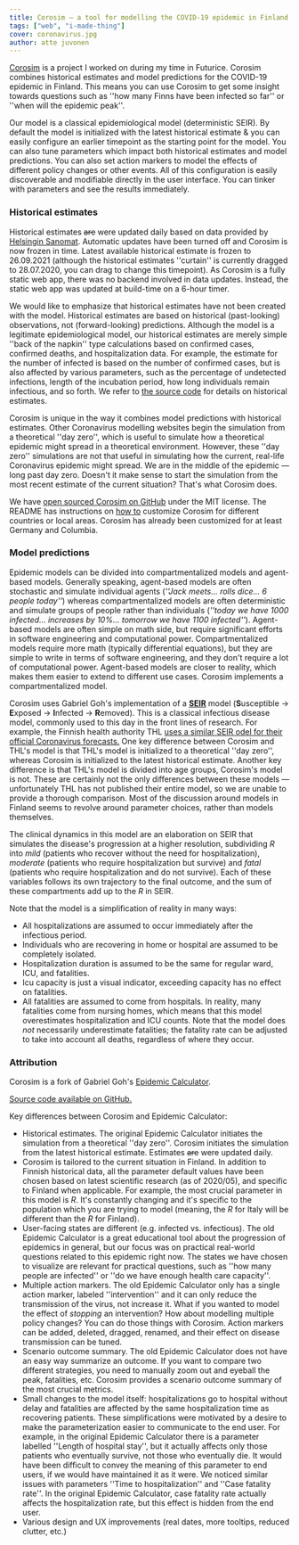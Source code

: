 ```yaml
---
title: Corosim – a tool for modelling the COVID-19 epidemic in Finland
tags: ["web", "i-made-thing"]
cover: coronavirus.jpg
author: atte juvonen
---
```


<re-img
    src="coronavirus.jpg"
    title="Photo by Fusion Medical Animation"
    href="https://unsplash.com/photos/rnr8D3FNUNY"
    >
</re-img>

<a href="https://corosim.attejuvonen.fi" target="_blank">Corosim</a> is a project I worked on during my time in Futurice. Corosim combines historical estimates and model predictions for the COVID-19 epidemic in Finland. This means you can use Corosim to get some insight towards questions such as ''how many Finns have been infected so far'' or ''when will the epidemic peak''.

Our model is a classical epidemiological model (deterministic SEIR). By default the model is initialized with the latest historical estimate & you can easily configure an earlier timepoint as the starting point for the model. You can also tune parameters which impact both historical estimates and model predictions. You can also set action markers to model the effects of different policy changes or other events. All of this configuration is easily discoverable and modifiable directly in the user interface. You can tinker with parameters and see the results immediately.

### Historical estimates

Historical estimates <s>are</s> were updated daily based on data provided by <a href="https://github.com/HS-Datadesk/koronavirus-avoindata" target="_blank">Helsingin Sanomat</a>. Automatic updates have been turned off and Corosim is now frozen in time. Latest available historical estimate is frozen to 26.09.2021 (although the historical estimates ''curtain'' is currently dragged to 28.07.2020, you can drag to change this timepoint). As Corosim is a fully static web app, there was no backend involved in data updates. Instead, the static web app was updated at build-time on a 6-hour timer.

We would like to emphasize that historical estimates have not been created with the model. Historical estimates are based on historical (past-looking) observations, not (forward-looking) predictions. Although the model is a legitimate epidemiological model, our historical estimates are merely simple ''back of the napkin'' type calculations based on confirmed cases, confirmed deaths, and hospitalization data. For example, the estimate for the number of infected is based on the number of confirmed cases, but is also affected by various parameters, such as the percentage of undetected infections, length of the incubation period, how long individuals remain infectious, and so forth. We refer to <a href="https://github.com/futurice/corona-simulations/blob/master/src/models/historical_estimates.js#L4" target="_blank">the source code</a> for details on historical estimates.

Corosim is unique in the way it combines model predictions with historical estimates. Other Coronavirus modelling websites begin the simulation from a theoretical ''day zero'', which is useful to simulate how a theoretical epidemic might spread in a theoretical environment. However, these ''day zero'' simulations are not that useful in simulating how the current, real-life Coronavirus epidemic might spread. We are in the middle of the epidemic &#8212; long past day zero. Doesn't it make sense to start the simulation from the most recent estimate of the current situation? That's what Corosim does.

We have <a href="https://github.com/futurice/corona-simulations" target="_blank">open sourced Corosim on GitHub</a> under the MIT license. The README has instructions on <a href="https://github.com/futurice/corona-simulations#want-to-fork-this-repo-and-customize-it-for-your-country" target="_blank">how to</a> customize Corosim for different countries or local areas. Corosim has already been customized for at least Germany and Columbia.

### Model predictions

Epidemic models can be divided into compartmentalized models and agent-based models. Generally speaking, agent-based models are often stochastic and simulate individual agents (_''Jack meets... rolls dice... 6 people today''_) whereas compartmentalized models are often deterministic and simulate groups of people rather than individuals (_''today we have 1000 infected... increases by 10%... tomorrow we have 1100 infected''_). Agent-based models are often simple on math side, but require significant efforts in software engineering and computational power. Compartmentalized models require more math (typically differential equations), but they are simple to write in terms of software engineering, and they don't require a lot of computational power. Agent-based models are closer to reality, which makes them easier to extend to different use cases. Corosim implements a compartmentalized model.

Corosim uses Gabriel Goh's implementation of a <b><a href="https://en.wikipedia.org/wiki/Compartmental_models_in_epidemiology#The_SEIR_model" target="_blank">SEIR</a></b> model (<b>S</b>usceptible → <b>E</b>xposed → <b>I</b>nfected → <b>R</b>emoved). This is a classical infectious disease model, commonly used to this day in the front lines of research. For example, the Finnish health authority THL <a href="https://thl.fi/fi/-/koronaepidemian-mallinnus-ihmiskontaktien-rajoittaminen-vaikuttaa-epidemian-kestoon-ja-paivittaisten-tartuntojen-maaraan" target="_blank"> uses a similar SEIR odel for their official Coronavirus forecasts.</a> One key difference between Corosim and THL's model is that THL's model is initialized to a theoretical ''day zero'', whereas Corosim is initialized to the latest historical estimate. Another key difference is that THL's model is divided into age groups, Corosim's model is not. These are certainly not the only differences between these models &#8212; unfortunately THL has not published their entire model, so we are unable to provide a thorough comparison. Most of the discussion around models in Finland seems to revolve around parameter choices, rather than models themselves.

The clinical dynamics in this model are an elaboration on SEIR that simulates the disease's progression at a higher resolution, subdividing _R_ into _mild_ (patients who recover without the need for hospitalization), _moderate_ (patients who require hospitalization but survive) and _fatal_ (patients who require hospitalization and do not survive). Each of these variables follows its own trajectory to the final outcome, and the sum of these compartments add up to the _R_ in SEIR.

Note that the model is a simplification of reality in many ways:

- All hospitalizations are assumed to occur immediately after the infectious period.
- Individuals who are recovering in home or hospital are assumed to be completely isolated.
- Hospitalization duration is assumed to be the same for regular ward, ICU, and fatalities.
- Icu capacity is just a visual indicator, exceeding capacity has no effect on fatalities.
- All fatalities are assumed to come from hospitals. In reality, many fatalities come from nursing homes,
  which means that this model overestimates hospitalization and ICU counts. Note that the model does _not_
  necessarily underestimate fatalities; the fatality rate can be adjusted to take into account all deaths,
  regardless of where they occur.

### Attribution

Corosim is a fork of Gabriel Goh's <a href="https://gabgoh.github.io/COVID/index.html" target="_blank">Epidemic Calculator</a>.

<a href="https://github.com/futurice/corona-simulations" target="_blank">Source code available on GitHub.</a>

Key differences between Corosim and Epidemic Calculator:

- Historical estimates. The original Epidemic Calculator initiates the simulation from a theoretical ''day zero''. Corosim initiates the simulation from the latest historical estimate. Estimates <s>are</s> were updated daily.
- Corosim is tailored to the current situation in Finland. In addition to Finnish historical data, all the parameter default values have been chosen based on latest scientific research (as of 2020/05), and specific to Finland when applicable. For example, the most crucial parameter in this model is _R_. It's constantly changing and it's specific to the population which you are trying to model (meaning, the _R_ for Italy will be different than the _R_ for Finland).
- User-facing states are different (e.g. infected vs. infectious). The old Epidemic Calculator is a great educational tool about the progression of epidemics in general, but our focus was on practical real-world questions related to this epidemic right now. The states we have chosen to visualize are relevant for practical questions, such as ''how many people are infected'' or ''do we have enough health care capacity''.
- Multiple action markers. The old Epidemic Calculator only has a single action marker, labeled ''intervention'' and it can only reduce the transmission of the virus, not increase it. What if you wanted to model the effect of <i>stopping</i> an intervention? How about modelling multiple policy changes? You can do those things with Corosim. Action markers can be added, deleted, dragged, renamed, and their effect on disease transmission can be tuned.
- Scenario outcome summary. The old Epidemic Calculator does not have an easy way summarize an outcome. If you want to compare two different strategies, you need to manually zoom out and eyeball the peak, fatalities, etc. Corosim provides a scenario outcome summary of the most crucial metrics.
- Small changes to the model itself: hospitalizations go to hospital without delay and fatalities are affected by the same hospitalization time as recovering patients. These simplifications were motivated by a desire to make the parameterization easier to communicate to the end user. For example, in the original Epidemic Calculator there is a parameter labelled ''Length of hospital stay'', but it actually affects only those patients who eventually survive, not those who eventually die. It would have been difficult to convey the meaning of this parameter to end users, if we would have maintained it as it were. We noticed similar issues with parameters ''Time to hospitalization'' and ''Case fatality rate''. In the original Epidemic Calculator, case fatality rate actually affects the hospitalization rate, but this effect is hidden from the end user.
- Various design and UX improvements (real dates, more tooltips, reduced clutter, etc.)
